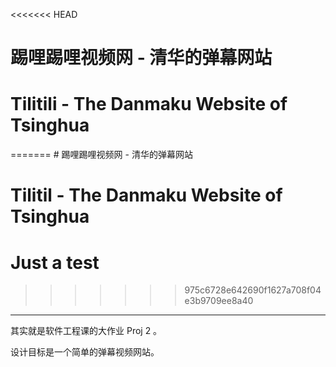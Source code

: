 <<<<<<< HEAD
# 踢哩踢哩视频网 - 清华的弹幕网站
# Tilitili - The Danmaku Website of Tsinghua
=======
﻿# 踢哩踢哩视频网 - 清华的弹幕网站
# Tilitil - The Danmaku Website of Tsinghua
# Just a test
>>>>>>> 975c6728e642690f1627a708f04e3b9709ee8a40

-----

其实就是软件工程课的大作业 Proj 2 。

设计目标是一个简单的弹幕视频网站。
